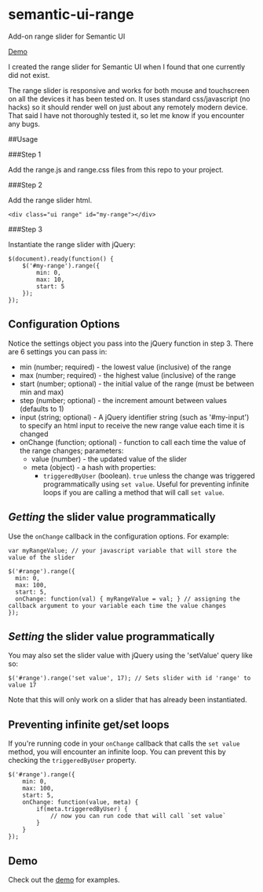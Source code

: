 # semantic-ui-range
Add-on range slider for Semantic UI

[Demo](http://codepen.io/tyleryasaka/pen/KVqPbo)

I created the range slider for Semantic UI when I found that one currently did not exist.

The range slider is responsive and works for both mouse and touchscreen on all the devices it has been tested on. It uses standard css/javascript (no hacks) so it should render well on just about any remotely modern device. That said I have not thoroughly tested it, so let me know if you encounter any bugs.

##Usage

###Step 1

Add the range.js and range.css files from this repo to your project.

###Step 2

Add the range slider html.

	<div class="ui range" id="my-range"></div>

###Step 3

Instantiate the range slider with jQuery:

	$(document).ready(function() {
		$('#my-range').range({
			min: 0,
			max: 10,
			start: 5
		});
	});

## Configuration Options

Notice the settings object you pass into the jQuery function in step 3. There are 6 settings you can pass in:
* min (number; required) - the lowest value (inclusive) of the range
* max (number; required) - the highest value (inclusive) of the range
* start (number; optional) - the initial value of the range (must be between min and max)
* step (number; optional) - the increment amount between values (defaults to 1)
* input (string; optional) - A jQuery identifier string (such as '#my-input') to specify an html input to receive the new range value each time it is changed
* onChange (function; optional) - function to call each time the value of the range changes; parameters:
	* value (number) - the updated value of the slider
	* meta (object) - a hash with properties:
		* `triggeredByUser` (boolean). `true` unless the change was triggered programmatically using `set value`. Useful for preventing infinite loops if you are calling a method that will call `set value`.

## *Getting* the slider value programmatically

Use the `onChange` callback in the configuration options. For example:

    var myRangeValue; // your javascript variable that will store the value of the slider

    $('#range').range({
      min: 0,
      max: 100,
      start: 5,
      onChange: function(val) { myRangeValue = val; } // assigning the callback argument to your variable each time the value changes
    });

## *Setting* the slider value programmatically

You may also set the slider value with jQuery using the 'setValue' query like so:

    $('#range').range('set value', 17); // Sets slider with id 'range' to value 17

Note that this will only work on a slider that has already been instantiated.

## Preventing infinite get/set loops

If you're running code in your `onChange` callback that calls the `set value` method, you will encounter an infinite loop. You can prevent this by checking the `triggeredByUser` property.

	$('#range').range({
		min: 0,
		max: 100,
		start: 5,
		onChange: function(value, meta) {
			if(meta.triggeredByUser) {
				// now you can run code that will call `set value`
			}
		}
	});

## Demo

Check out the [demo](http://codepen.io/tyleryasaka/pen/KVqPbo) for examples.
